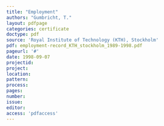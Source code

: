 ```yaml
---
title: "Employment"
authors: "Gumbricht, T."
layout: pdfpage
categories: certificate
doctype: pdf
source: 'Royal Institute of Technology (KTH), Stockholm'
pdf: employment-record_KTH_stockholm_1989-1998.pdf
pageurl: '#'
date: 1998-09-07
projectid:
project:
location:
pattern:
process:
pages:
number:
issue:
editor:
access: 'pdfaccess'
---
```

